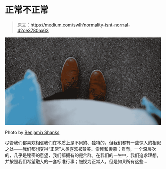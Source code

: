 # 正常不正常

> 原文：<https://medium.com/swlh/normality-isnt-normal-42ce3780ab63>

![](img/c64002e422a1f5b6700f37c53fb9a686.png)

Photo by [Benjamin Shanks](https://unsplash.com/@benshanks?utm_source=medium&utm_medium=referral)

尽管我们都喜欢相信我们在本质上是不同的、独特的，但我们都有一些惊人的相似之处——我们都想变得“正常”人类喜欢被赞美、崇拜和羡慕；然而，一个深层次的，几乎是秘密的愿望，我们都拥有的是合群。在我们的一生中，我们追求理想，并按照我们希望融入的一套标准行事；被视为正常人。但是如果所有这些…